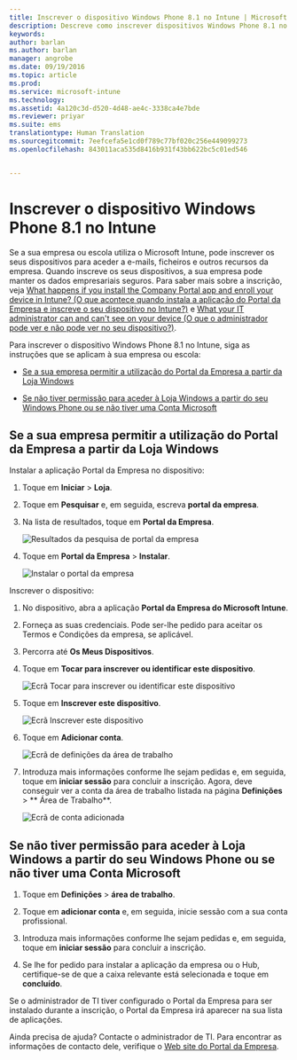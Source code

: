 ```yaml
---
title: Inscrever o dispositivo Windows Phone 8.1 no Intune | Microsoft Intune
description: Descreve como inscrever dispositivos Windows Phone 8.1 no Intune
keywords: 
author: barlan
ms.author: barlan
manager: angrobe
ms.date: 09/19/2016
ms.topic: article
ms.prod: 
ms.service: microsoft-intune
ms.technology: 
ms.assetid: 4a120c3d-d520-4d48-ae4c-3338ca4e7bde
ms.reviewer: priyar
ms.suite: ems
translationtype: Human Translation
ms.sourcegitcommit: 7eefcefa5e1cd0f789c77bf020c256e449099273
ms.openlocfilehash: 843011aca535d8416b931f43bb622bc5c01ed546


---
```



# Inscrever o dispositivo Windows Phone 8.1 no Intune

Se a sua empresa ou escola utiliza o Microsoft Intune, pode inscrever os seus dispositivos para aceder a e-mails, ficheiros e outros recursos da empresa. Quando inscreve os seus dispositivos, a sua empresa pode manter os dados empresariais seguros. Para saber mais sobre a inscrição, veja [What happens if you install the Company Portal app and enroll your device in Intune? (O que acontece quando instala a aplicação do Portal da Empresa e inscreve o seu dispositivo no Intune?)](what-happens-if-you-install-the-company-portal-app-and-enroll-your-device-in-intune-windows.md) e [What your IT administrator can and can't see on your device (O que o administrador pode ver e não pode ver no seu dispositivo?)](what-can-your-it-administrator-see-when-you-enroll-your-device-in-intune-windows.md).


Para inscrever o dispositivo Windows Phone 8.1 no Intune, siga as instruções que se aplicam à sua empresa ou escola:

-   [Se a sua empresa permitir a utilização do Portal da Empresa a partir da Loja Windows](#if-your-company-lets-you-use-the-company-portal-from-the-windows-store)

-   [Se não tiver permissão para aceder à Loja Windows a partir do seu Windows Phone ou se não tiver uma Conta Microsoft](#if-you-are-not-allowed-to-access-the-windows-store-from-your-windows-phone-or-if-you-do-not-have-a-microsoft-account)

## Se a sua empresa permitir a utilização do Portal da Empresa a partir da Loja Windows
Instalar a aplicação Portal da Empresa no dispositivo:

1.  Toque em **Iniciar** &gt; **Loja**.

2.  Toque em **Pesquisar** e, em seguida, escreva **portal da empresa**.

3.  Na lista de resultados, toque em **Portal da Empresa**.

    ![Resultados da pesquisa de portal da empresa](./media/WP81-1-CP-search-store-v2.png)

4.  Toque em **Portal da Empresa**  &gt; **Instalar**.

    ![Instalar o portal da empresa](./media/WP81-2-CP-install-v2.png)

Inscrever o dispositivo:

1.  No dispositivo, abra a aplicação **Portal da Empresa do Microsoft Intune**.

2.  Forneça as suas credenciais. Pode ser-lhe pedido para aceitar os Termos e Condições da empresa, se aplicável.

3.  Percorra até **Os Meus Dispositivos**.

4.  Toque em **Tocar para inscrever ou identificar este dispositivo**.

    ![Ecrã Tocar para inscrever ou identificar este dispositivo](./media/WP81-enroll-1-swipe-my-devices.png)

5.  Toque em **Inscrever este dispositivo**.

    ![Ecrã Inscrever este dispositivo](./media/WP81-enroll-2-enroll-this-device.png)

6.  Toque em **Adicionar conta**.

    ![Ecrã de definições da área de trabalho](./media/WP81-enroll-3-workplace-add-acct.png)

7.  Introduza mais informações conforme lhe sejam pedidas e, em seguida, toque em **iniciar sessão** para concluir a inscrição. Agora, deve conseguir ver a conta da área de trabalho listada na página **Definições** &gt; ** Área de Trabalho**.

    ![Ecrã de conta adicionada](./media/WP81-enroll-4-account-added.png)

## Se não tiver permissão para aceder à Loja Windows a partir do seu Windows Phone ou se não tiver uma Conta Microsoft

1.  Toque em **Definições** &gt; **área de trabalho**.

2.  Toque em **adicionar conta** e, em seguida, inicie sessão com a sua conta profissional.

3.  Introduza mais informações conforme lhe sejam pedidas e, em seguida, toque em **iniciar sessão** para concluir a inscrição.

4.  Se lhe for pedido para instalar a aplicação da empresa ou o Hub, certifique-se de que a caixa relevante está selecionada e toque em **concluído**.

Se o administrador de TI tiver configurado o Portal da Empresa para ser instalado durante a inscrição, o Portal da Empresa irá aparecer na sua lista de aplicações.

Ainda precisa de ajuda? Contacte o administrador de TI. Para encontrar as informações de contacto dele, verifique o [Web site do Portal da Empresa](http://portal.manage.microsoft.com).



<!--HONumber=Oct16_HO2-->


